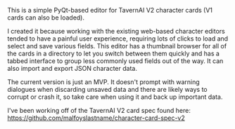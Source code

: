 This is a simple PyQt-based editor for TavernAI V2 character cards (V1 cards can also be loaded).

I created it because working with the existing web-based character editors tended to have a painful user experience, requiring lots of clicks to load and select and save various fields. This editor has a thumbnail browser for all of the cards in a directory to let you switch between them quickly and has a tabbed interface to group less commonly used fields out of the way. It can also import and export JSON character data.

The current version is just an MVP. It doesn't prompt with warning dialogues when discarding unsaved data and there are likely ways to corrupt or crash it, so take care when using it and back up important data.

I've been working off of the TavernAI V2 card spec found here: https://github.com/malfoyslastname/character-card-spec-v2
